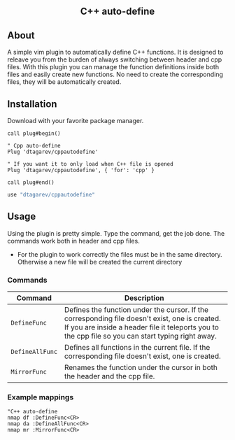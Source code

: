 <p align="center">
  <h2 align="center"> C++ auto-define </h2>
</p>

## About

A simple vim plugin to automatically define C++ functions.
It is designed to releave you from the burden of always switching between header and cpp files.
With this plugin you can manage the function definitions inside both files and easily create new functions.
No need to create the corresponding files, they will be automatically created.

## Installation

Download with your favorite package manager.

```vim
call plug#begin()

" Cpp auto-define 
Plug 'dtagarev/cppautodefine'

" If you want it to only load when C++ file is opened
Plug 'dtagarev/cppautodefine', { 'for': 'cpp' }

call plug#end()
```

```lua
use "dtagarev/cppautodefine"
```

## Usage

Using the plugin is pretty simple. Type the command, get the job done.
The commands work both in header and cpp files.
- For the plugin to work correctly the files must be in the same directory. Otherwise a new file will be created the current directory

### Commands

| Command                             | Description                                                                                         |
| ----------------------------------- | --------------------------------------------------------------------------------------------------  |
| `DefineFunc`                        | Defines the function under the cursor. If the corresponding file doesn't exist, one is created. If you are inside a header file it teleports you to the cpp file so you can start typing right away.   |
| `DefineAllFunc`                     | Defines all functions in the current file. If the corresponding file doesn't exist, one is created. |
| `MirrorFunc`                        | Renames the function under the cursor in both the header and the cpp file.                          |

### Example mappings

```vim
"C++ auto-define
nmap df :DefineFunc<CR>
nmap da :DefineAllFunc<CR>
nmap mr :MirrorFunc<CR>
```
